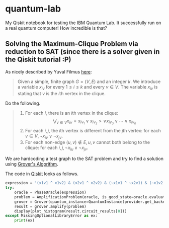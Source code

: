 # quantum-lab
My Qiskit notebook for testing the IBM Quantum Lab. It successfully run on a real quantum computer! How incredible is that? 

## Solving the Maximum-Clique Problem via reduction to SAT (since there is a solver given in the Qiskit tutorial :P)

As nicely described by Yuval Filmus [here](https://cs.stackexchange.com/questions/70531/reduction-3sat-and-clique):

> Given a simple, finite graph $G=(V,E)$ and an integer $k$. We introduce a variable $x_{iv}$ for every $1 \leq i \leq k$ and every $v \in V$. The variable $x_{iv}$ is stating that $v$ is the $i$th vertex in the clique. 

Do the following.

> 1. For each $i$, there is an $i$th vertex in the clique: 
> $$
> \bigvee_{v \in V} x_{iv}=x_{iv_1} \lor x_{iv_2} > \lor x_{iv_3} \lor \cdots \lor x_{iv_n}
> $$
> 2. For each $i,j$, the $i$th vertex is different from the $j$th vertex: for each $v \in V, \lnot x_{iv} \lor \lnot x_{jv}$.
> 3. For each non-edge $(u,v) \notin E, u,v$ cannot both belong to the clique: for each $i,j, \lnot x_{iu} \lor \lnot x_{jv}$.

We are hardcoding a test graph to the SAT problem and try to find a solution using [Grover's Algorithm](https://en.wikipedia.org/wiki/Grover%27s_algorithm).

The code in [Qiskit](https://qiskit.org/) looks as follows.

```Python
expression = '(x1v1 ^ x1v2) & (x2v1 ^ x2v2) & (~x1v1 ^ ~x2v1) & (~x1v2 ^ ~x2v2)'
try:
    oracle = PhaseOracle(expression)
    problem = AmplificationProblem(oracle, is_good_state=oracle.evaluate_bitstring)
    grover = Grover(quantum_instance=QuantumInstance(provider.get_backend('ibmq_quito'), shots=10000))
    result = grover.amplify(problem)
    display(plot_histogram(result.circuit_results[0]))
except MissingOptionalLibraryError as ex:
    print(ex)
```
